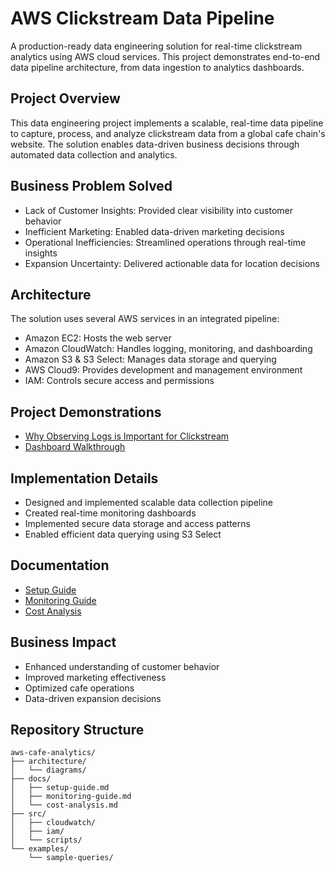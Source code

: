 # AWS Clickstream Data Pipeline

A production-ready data engineering solution for real-time clickstream analytics using AWS cloud services. This project demonstrates end-to-end data pipeline architecture, from data ingestion to analytics dashboards.

## Project Overview
This data engineering project implements a scalable, real-time data pipeline to capture, process, and analyze clickstream data from a global cafe chain's website. The solution enables data-driven business decisions through automated data collection and analytics.

## Business Problem Solved
- Lack of Customer Insights: Provided clear visibility into customer behavior
- Inefficient Marketing: Enabled data-driven marketing decisions
- Operational Inefficiencies: Streamlined operations through real-time insights
- Expansion Uncertainty: Delivered actionable data for location decisions

## Architecture
The solution uses several AWS services in an integrated pipeline:
- Amazon EC2: Hosts the web server
- Amazon CloudWatch: Handles logging, monitoring, and dashboarding
- Amazon S3 & S3 Select: Manages data storage and querying
- AWS Cloud9: Provides development and management environment
- IAM: Controls secure access and permissions

## Project Demonstrations
- [Why Observing Logs is Important for Clickstream](https://www.loom.com/share/c3f97477b4c047d4bbd84508ef67748b)
- [Dashboard Walkthrough](https://www.loom.com/share/5ed5400678794b16a1df379aec51ede0)

## Implementation Details
- Designed and implemented scalable data collection pipeline
- Created real-time monitoring dashboards
- Implemented secure data storage and access patterns
- Enabled efficient data querying using S3 Select

## Documentation
- [Setup Guide](docs/setup-guide.md)
- [Monitoring Guide](docs/monitoring-guide.md)
- [Cost Analysis](docs/cost-analysis.md)

## Business Impact
- Enhanced understanding of customer behavior
- Improved marketing effectiveness
- Optimized cafe operations
- Data-driven expansion decisions

## Repository Structure
```
aws-cafe-analytics/
├── architecture/
│   └── diagrams/
├── docs/
│   ├── setup-guide.md
│   ├── monitoring-guide.md
│   └── cost-analysis.md
├── src/
│   ├── cloudwatch/
│   ├── iam/
│   └── scripts/
└── examples/
    └── sample-queries/
